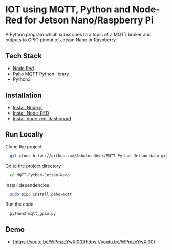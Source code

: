 
# IOT using MQTT, Python and Node-Red for Jetson Nano/Raspberry Pi

A Python program whcih subscribes to a topic of a MQTT broker and outputs to GPIO  pinout of Jetson Nano or Raspberry.

## Tech Stack
- [Node Red](https://nodered.org/)
- [Paho MQTT Python library](https://github.com/eclipse/paho.mqtt.python)
- Python3

## Installation

- [Install Node.js](https://nodejs.org/en/download/package-manager)
- [Install Node-RED](https://nodered.org/docs/getting-started/local)
- [Install node-red-dashboard](https://flows.nodered.org/node/node-red-dashboard)

## Run Locally

Clone the project

```bash
  git clone https://github.com/AshutoshGeek/MQTT-Python-Jetson-Nano.git
```

Go to the project directory

```bash
  cd MQTT-Python-Jetson-Nano
```

Install dependencies

```bash
  sudo pip3 install paho-mqtt
```

Run the code

```bash
  python3 mqtt_gpio.py
```

## Demo
- [https://youtu.be/WPmzoYwXj00](https://youtu.be/WPmzoYwXj00)